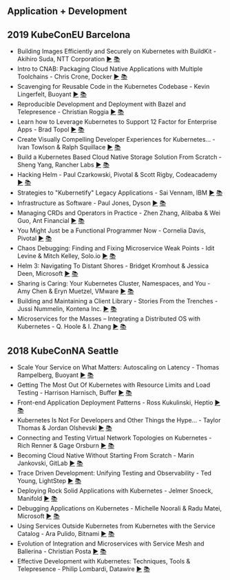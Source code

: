 Application + Development
---
## 2019 KubeConEU Barcelona

* Building Images Efficiently and Securely on Kubernetes with BuildKit - Akihiro Suda, NTT Corporation [▶️](https://www.youtube.com/watch?v=JKbPzUnAZ1Y) [📚](https://static.sched.com/hosted_files/kccnceu19/12/Building%20images%20%20efficiently%20and%20securely%20on%20Kubernetes%20with%20BuildKit.pdf)
* Intro to CNAB: Packaging Cloud Native Applications with Multiple Toolchains - Chris Crone, Docker [▶️](https://www.youtube.com/watch?v=r6aqKhvdsRs) [📚](https://static.sched.com/hosted_files/kccnceu19/58/KubeCon%20EU%202019%20Intro%20to%20CNAB.pdf)
* Scavenging for Reusable Code in the Kubernetes Codebase - Kevin Lingerfelt, Buoyant  [▶️](https://www.youtube.com/watch?v=G8swjziYjY8) [📚](https://static.sched.com/hosted_files/kccnceu19/58/KubeCon%20EU%202019%20Intro%20to%20CNAB.pdf)
* Reproducible Development and Deployment with Bazel and Telepresence - Christian Roggia [▶️](https://www.youtube.com/watch?v=tD0FIlxO1AQ) [📚](https://static.sched.com/hosted_files/kccnceu19/e4/Reproducible%20development%20and%20deployment%20with%20Bazel%20and%20Telepresence.pdf)
* Learn how to Leverage Kubernetes to Support 12 Factor for Enterprise Apps - Brad Topol [▶️](https://www.youtube.com/watch?v=Se77gdPd-Bk) [📚](https://static.sched.com/hosted_files/kccnceu19/6c/Learn%20how%20to%20Leverage%20Kubernetes%20to%20Support%2012%20Factor%20for%20Enterprise%20Apps.pdf)
* Create Visually Compelling Developer Experiences for Kubernetes... - Ivan Towlson &amp; Ralph Squillace  [▶️](https://www.youtube.com/watch?v=C6kktvpZFtgk) [📚]()
* Build a Kubernetes Based Cloud Native Storage Solution From Scratch - Sheng Yang, Rancher Labs  [▶️](https://www.youtube.com/watch?v=XVAZ1BM_hpM) [📚](https://static.sched.com/hosted_files/kccnceu19/c0/Longhorn-KubeCon_EU_2019.pdf)
* Hacking Helm - Paul Czarkowski, Pivotal &amp; Scott Rigby, Codeacademy  [▶️](https://www.youtube.com/watch?v=QL-OztkJ4V8) [📚](https://static.sched.com/hosted_files/kccnceu19/b0/Hacking%20Helm.pdf)
* Strategies to &quot;Kubernetify&quot; Legacy Applications - Sai Vennam, IBM [▶️](https://www.youtube.com/watch?v=mMk6hvgv-NI) [📚](https://static.sched.com/hosted_files/kccnceu19/d5/Strategies%20To%20Kubernetify%20v2.pdf)
* Infrastructure as Software - Paul Jones, Dyson [▶️](https://www.youtube.com/watch?v=hGhrgqHbluw) [📚](https://static.sched.com/hosted_files/kccnceu19/43/Infrastructure%20as%20Software.pdf)
* Managing CRDs and Operators in Practice - Zhen Zhang, Alibaba &amp; Wei Guo, Ant Financial [▶️](https://www.youtube.com/watch?v=yhtG6vGdTAM) [📚](https://static.sched.com/hosted_files/kccnceu19/b4/Manage%20CRDs%20and%20Operators%20in%20Practice.pdf)
* You Might Just be a Functional Programmer Now - Cornelia Davis, Pivotal [▶️](https://www.youtube.com/watch?v=R5u0EsTNeg8) [📚]()
* Chaos Debugging: Finding and Fixing Microservice Weak Points - Idit Levine &amp; Mitch Kelley, Solo.io [▶️](https://www.youtube.com/watch?v=jkcFFr8lLTA) [📚](https://static.sched.com/hosted_files/kccnceu19/4a/Solo.io_chaos%20debugging%20-%20kubecon%20eu%202019%20v3.pdf)
* Helm 3: Navigating To Distant Shores - Bridget Kromhout &amp; Jessica Deen, Microsoft [▶️](https://www.youtube.com/watch?v=lYzrhzLAxUI) [📚](https://static.sched.com/hosted_files/kccnceu19/0e/helm3.txt)
* Sharing is Caring: Your Kubernetes Cluster, Namespaces, and You - Amy Chen &amp; Eryn Muetzel, VMware [▶️](https://www.youtube.com/watch?v=_VNv7jBh1XA) [📚](https://static.sched.com/hosted_files/kccnceu19/c9/Sharing%20is%20Caring%20-%20Kubecon%20EU%202019.pdf)
* Building and Maintaining a Client Library - Stories From the Trenches - Jussi Nummelin, Kontena Inc. [▶️](https://www.youtube.com/watch?v=uCgFETEdC80) [📚](https://static.sched.com/hosted_files/kccnceu19/23/KubeCon-Kube-Api-Client-Experiences_v2.pdf)
* Microservices for the Masses – Integrating a Distributed OS with Kubernetes - Q. Hoole &amp; I. Zhang [▶️](https://www.youtube.com/watch?v=C79Dcr3i2pw) [📚](https://static.sched.com/hosted_files/kccnceu19/56/Microservices-for-the-masses-Quinton-and-Irene.pdf)

## 2018 KubeConNA Seattle

* Scale Your Service on What Matters: Autoscaling on Latency - Thomas Rampelberg, Buoyant [▶️](https://www.youtube.com/watch?v=gSiGFH4ZnS8) [ 📚](https://static.sched.com/hosted_files/kccna18/8a/slides.pdf)
* Getting The Most Out Of Kubernetes with Resource Limits and Load Testing - Harrison Harnisch, Buffer [▶️](https://www.youtube.com/watch?v=NuLFomXGUj4) [ 📚](https://static.sched.com/hosted_files/kccna18/17/Getting%20The%20Most%20Out%20Of%20Kubernetes.pdf)
* Front-end Application Deployment Patterns - Ross Kukulinski, Heptio [▶️](https://www.youtube.com/watch?v=Iih80xqpHcM) [ 📚](https://static.sched.com/hosted_files/kccna18/d6/KubeCon%20Front-end%20Application%20Deployment%20Patterns%20-%20v2.pdf)
* Kubernetes Is Not For Developers and Other Things the Hype... - Taylor Thomas &amp; Jordan Olshevski [▶️](https://www.youtube.com/watch?v=kgxOF3lTkmw) [ 📚](https://static.sched.com/hosted_files/kccna18/a5/k8s_not_for_devs.pdf)
* Connecting and Testing Virtual Network Topologies on Kubernetes - Rich Renner &amp; Gage Orsburn [▶️](https://www.youtube.com/watch?v=I9Mit1Pr_S4) [ 📚](https://static.sched.com/hosted_files/kccna18/f0/Connecting%20and%20testing%20virtual%20network%20topologies%20on%20Kubernetes.pdf)
* Becoming Cloud Native Without Starting From Scratch - Marin Jankovski, GitLab [▶️](https://www.youtube.com/watch?v=xgIST_ZKfWI) [ 📚](https://static.sched.com/hosted_files/kccna18/71/Kubecon%20NA%202018%20-%20Becoming%20Cloud%20Native%20Without%20Starting%20from%20Scratch%20.pdf)
* Trace Driven Development: Unifying Testing and Observability - Ted Young, LightStep [▶️](https://www.youtube.com/watch?v=NU-fTr-udZg) [ 📚](https://static.sched.com/hosted_files/kccna18/45/Trace%20Driven%20Development.pdf)
* Deploying Rock Solid Applications with Kubernetes - Jelmer Snoeck, Manifold [▶️](https://www.youtube.com/watch?v=qs48vF36R-8) [ 📚](https://static.sched.com/hosted_files/kccna18/04/Deploying%20Rock%20Solid%20Applications%20with%20Kubernetes.pdf)
* Debugging Applications on Kubernetes - Michelle Noorali &amp; Radu Matei, Microsoft [▶️](https://www.youtube.com/watch?v=C-KktPvdGbI) [ 📚]()
* Using Services Outside Kubernetes from Kubernetes with the Service Catalog - Ara Pulido, Bitnami [▶️](https://www.youtube.com/watch?v=mowlSkpev0o) [ 📚](https://static.sched.com/hosted_files/kccna18/1e/Service%20Catalog.pdf)
* Evolution of Integration and Microservices with Service Mesh and Ballerina - Christian Posta [▶️](https://www.youtube.com/watch?v=rRrJKM0BAAo) [ 📚](https://static.sched.com/hosted_files/kccna18/49/kubecon18-ceposta.pdf)
* Effective Development with Kubernetes: Techniques, Tools &amp; Telepresence - Philip Lombardi, Datawire [▶️](https://www.youtube.com/watch?v=jAjxt-OMeLI) [ 📚](https://static.sched.com/hosted_files/kccna18/32/Kubecon%20NA%202018%20FINAL.pdf)
